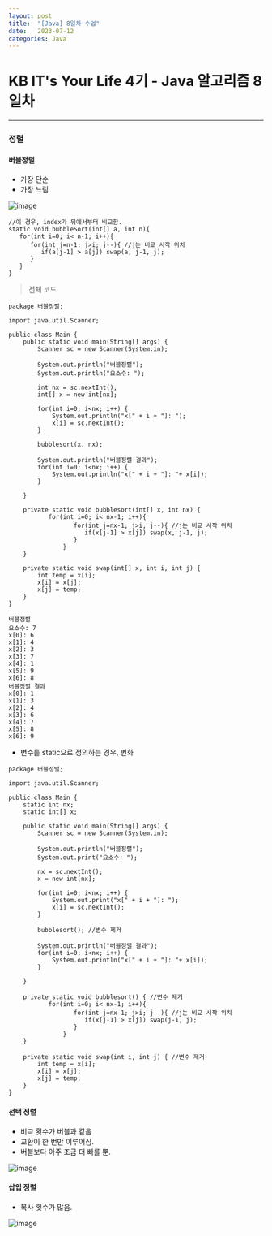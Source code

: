 ```yaml
---
layout: post
title:  "[Java] 8일차 수업"
date:   2023-07-12
categories: Java
---
```

# KB IT's Your Life 4기 - Java 알고리즘 8일차

--- 

### 정렬

#### 버블정렬

- 가장 단순
- 가장 느림

![image](https://github.com/talkingOrange/talkingOrange.github.io/assets/88815795/ba2bf372-8256-4ddc-b10d-e02781dd7d89)

```
//이 경우, index가 뒤에서부터 비교함.
static void bubbleSort(int[] a, int n){
   for(int i=0; i< n-1; i++){
      for(int j=n-1; j>i; j--){ //j는 비교 시작 위치
         if(a[j-1] > a[j]) swap(a, j-1, j);
      }
   }
}
```


> 전체 코드

```
package 버블정렬;

import java.util.Scanner;

public class Main {
	public static void main(String[] args) {
		Scanner sc = new Scanner(System.in);
		
		System.out.println("버블정렬");
		System.out.println("요소수: ");
		
		int nx = sc.nextInt();
		int[] x = new int[nx];
		
		for(int i=0; i<nx; i++) {
			System.out.println("x[" + i + "]: ");
			x[i] = sc.nextInt();
		}
		
		bubblesort(x, nx);
		
		System.out.println("버블정렬 결과");
		for(int i=0; i<nx; i++) {
			System.out.println("x[" + i + "]: "+ x[i]);
		}
		
	}

	private static void bubblesort(int[] x, int nx) {
		   for(int i=0; i< nx-1; i++){
			      for(int j=nx-1; j>i; j--){ //j는 비교 시작 위치
			         if(x[j-1] > x[j]) swap(x, j-1, j);
			      }
			   }		
	}

	private static void swap(int[] x, int i, int j) {
		int temp = x[i];
		x[i] = x[j];
		x[j] = temp;
	}
}
```

```
버블정렬
요소수: 7
x[0]: 6
x[1]: 4
x[2]: 3
x[3]: 7
x[4]: 1
x[5]: 9
x[6]: 8
버블정렬 결과
x[0]: 1
x[1]: 3
x[2]: 4
x[3]: 6
x[4]: 7
x[5]: 8
x[6]: 9
```


* 변수를 static으로 정의하는 경우, 변화

```
package 버블정렬;

import java.util.Scanner;

public class Main {
	static int nx;
	static int[] x;
	
	public static void main(String[] args) {
		Scanner sc = new Scanner(System.in);
		
		System.out.println("버블정렬");
		System.out.print("요소수: ");
		
		nx = sc.nextInt();
		x = new int[nx];
		
		for(int i=0; i<nx; i++) {
			System.out.print("x[" + i + "]: ");
			x[i] = sc.nextInt();
		}
		
		bubblesort(); //변수 제거
		
		System.out.println("버블정렬 결과");
		for(int i=0; i<nx; i++) {
			System.out.println("x[" + i + "]: "+ x[i]);
		}
		
	}

	private static void bubblesort() { //변수 제거
		   for(int i=0; i< nx-1; i++){
			      for(int j=nx-1; j>i; j--){ //j는 비교 시작 위치
			         if(x[j-1] > x[j]) swap(j-1, j);
			      }
			   }		
	}

	private static void swap(int i, int j) { //변수 제거
		int temp = x[i];
		x[i] = x[j];
		x[j] = temp;
	}
}

```

#### 선택 정렬

- 비교 횟수가 버블과 같음
- 교환이 한 번만 이루어짐.
- 버블보다 아주 조금 더 빠를 뿐.

![image](https://github.com/talkingOrange/talkingOrange.github.io/assets/88815795/78afd61a-780e-4f43-ba05-f03283f90a78)

#### 삽입 정렬

- 복사 횟수가 많음.
  
![image](https://github.com/talkingOrange/talkingOrange.github.io/assets/88815795/aca3acd1-1203-41c0-9ba9-83d2549f52b5)


